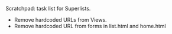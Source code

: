 
Scratchpad: task list for Superlists.

+ Remove hardcoded URLs from Views.
+ Remove hardcoded URL from forms in list.html and home.html

